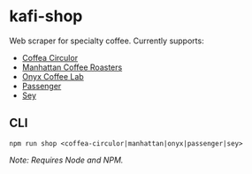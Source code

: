 # kafi-shop

Web scraper for specialty coffee. Currently supports:

- [Coffea Circulor](https://coffeacirculor.com/)
- [Manhattan Coffee Roasters](https://manhattancoffeeroasters.com/)
- [Onyx Coffee Lab](https://onyxcoffeelab.com/)
- [Passenger](https://www.passengercoffee.com/)
- [Sey](https://www.seycoffee.com/)

## CLI

```shell
npm run shop <coffea-circulor|manhattan|onyx|passenger|sey>
```

_Note: Requires Node and NPM._

